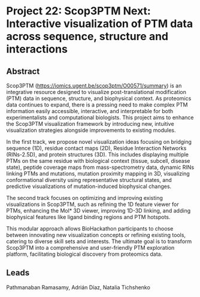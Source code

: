 # Project 22: Scop3PTM Next: Interactive visualization of PTM data across sequence, structure and interactions

## Abstract

Scop3PTM (https://iomics.ugent.be/scop3ptm/O00571/summary) is an integrative resource designed to visualize post-translational modification (PTM) data in sequence, structure, and biophysical context. As proteomics data continues to expand, there is a pressing need to make complex PTM information easily accessible, interactive, and interpretable for both experimentalists and computational biologists. This project aims to enhance the Scop3PTM visualization framework by introducing new, intuitive visualization strategies alongside improvements to existing modules.

In the first track, we propose novel visualization ideas focusing on bridging sequence (1D), residue contact maps (2D), Residue Interaction Networks (RINs-2.5D), and protein structures (3D). This includes displaying multiple PTMs on the same residue with biological context (tissue, subcell, disease state), peptide coverage maps from mass-spectrometry data, dynamic RINs linking PTMs and mutations, mutation proximity mapping in 3D, visualizing conformational diversity using representative structural states, and predictive visualizations of mutation-induced biophysical changes.

The second track focuses on optimizing and improving existing visualizations in Scop3PTM, such as refining the 1D feature viewer for PTMs, enhancing the Mol* 3D viewer, improving 1D-3D linking, and adding biophysical features like ligand binding regions and PTM hotspots.

This modular approach allows BioHackathon participants to choose between innovating new visualization concepts or refining existing tools, catering to diverse skill sets and interests. The ultimate goal is to transform Scop3PTM into a comprehensive and user-friendly PTM exploration platform, facilitating biological discovery from proteomics data.


## Leads

Pathmanaban Ramasamy, Adrián Díaz, Natalia Tichshenko
